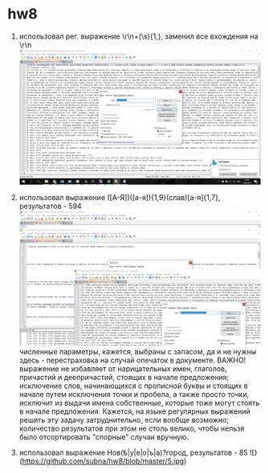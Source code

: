# hw8
1) использовал рег. выражение \r\n+(\s){1,}, заменил все вхождения на \r\n
![](https://github.com/subna/hw8/blob/master/1.jpg)


2) использовал выражение ([А-Я])([а-я]){1,9}(слав)[а-я]{1,7}, результатов - 594 
![](https://github.com/subna/hw8/blob/master/4.jpg)
численные параметры, кажется, выбраны с запасом, да и не нужны здесь - перестраховка на случай опечаток в документе.
ВАЖНО! выражение не избавляет от нарицательных имен, глаголов, причастий и деепричастий, стоящих в начале предложения; исключение слов, начинающихся с прописной буквы и стоящих в начале путем исключения точки и пробела, а также просто точки, исключит из выдачи имена собственные, которые тоже могут стоять в начале предложения. Кажется, на языке регулярных выражений решить эту задачу затруднительно, если вообще возможно; количество результатов при этом не столь велико, чтобы нельзя было отсортировать "спорные" случаи вручную.

3) использовал выражение Нов(ѣ|у|е|о|ъ|а)?город, результатов - 85
![}(https://github.com/subna/hw8/blob/master/5.jpg)
